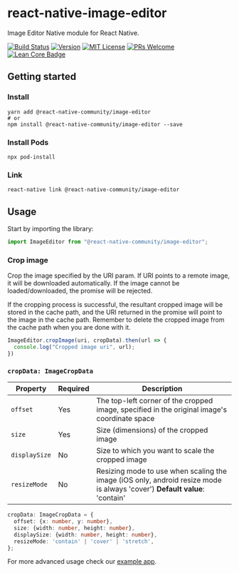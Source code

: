 # react-native-image-editor

Image Editor Native module for React Native.

[![Build Status][build-badge]][build]
[![Version][version-badge]][package]
[![MIT License][license-badge]][license]
[![PRs Welcome][prs-welcome-badge]][prs-welcome]
[![Lean Core Badge][lean-core-badge]][lean-core-issue]

## Getting started

### Install

```shell
yarn add @react-native-community/image-editor
# or
npm install @react-native-community/image-editor --save
```

### Install Pods

`npx pod-install`

### Link

`react-native link @react-native-community/image-editor`

## Usage

Start by importing the library:

```ts
import ImageEditor from "@react-native-community/image-editor";
```

### Crop image

Crop the image specified by the URI param. If URI points to a remote image, it will be downloaded automatically. If the image cannot be loaded/downloaded, the promise will be rejected.

If the cropping process is successful, the resultant cropped image will be stored in the cache path, and the URI returned in the promise will point to the image in the cache path. Remember to delete the cropped image from the cache path when you are done with it.

```ts
ImageEditor.cropImage(uri, cropData).then(url => {
  console.log("Cropped image uri", url);
})
```

### `cropData: ImageCropData`
| Property      | Required | Description                                                                                                                |
|---------------|----------|----------------------------------------------------------------------------------------------------------------------------|
| `offset`      | Yes      | The top-left corner of the cropped image, specified in the original image's coordinate space                               |
| `size`        | Yes      | Size (dimensions) of the cropped image                                                                                     |
| `displaySize` | No       | Size to which you want to scale the cropped image                                                                          |
| `resizeMode`  | No       | Resizing mode to use when scaling the image (iOS only, android resize mode is always 'cover') **Default value**: 'contain' |

```ts
cropData: ImageCropData = {
  offset: {x: number, y: number},
  size: {width: number, height: number},
  displaySize: {width: number, height: number},
  resizeMode: 'contain' | 'cover' | 'stretch',
};
```

For more advanced usage check our [example app](/example/src/App.js).

<!-- badges -->
[build-badge]: https://github.com/callstack/react-native-image-editor/actions/workflows/main.yml/badge.svg
[build]: https://github.com/callstack/react-native-image-editor/actions/workflows/main.yml
[version-badge]: https://img.shields.io/npm/v/@react-native-community/image-editor.svg
[package]: https://www.npmjs.com/package/@react-native-community/image-editor
[license-badge]: https://img.shields.io/npm/l/@react-native-community/image-editor.svg
[license]: https://opensource.org/licenses/MIT
[prs-welcome-badge]: https://img.shields.io/badge/PRs-welcome-brightgreen.svg
[prs-welcome]: http://makeapullrequest.com
[lean-core-badge]: https://img.shields.io/badge/Lean%20Core-Extracted-brightgreen.svg
[lean-core-issue]: https://github.com/facebook/react-native/issues/23313

